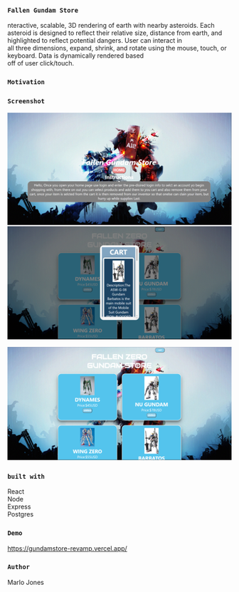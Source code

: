 ### `Fallen Gundam Store`

nteractive, scalable, 3D rendering of earth with nearby asteroids. Each asteroid is designed to reflect their relative size, distance from earth, and <br>highlighted to reflect potential dangers. User can interact in <br> all three dimensions, expand, shrink, and rotate using the mouse, touch, or keyboard. Data is dynamically rendered based <br> off of user click/touch.

### `Motivation`

### `Screenshot`


<img src="public/Screensho1.png">

<img src="public/Screenshot2.png">

![](public/Screenshot3.png)

### `built with`
React<br>
Node<br>
Express<br>
Postgres


### `Demo`
https://gundamstore-revamp.vercel.app/



### `Author`
Marlo Jones

